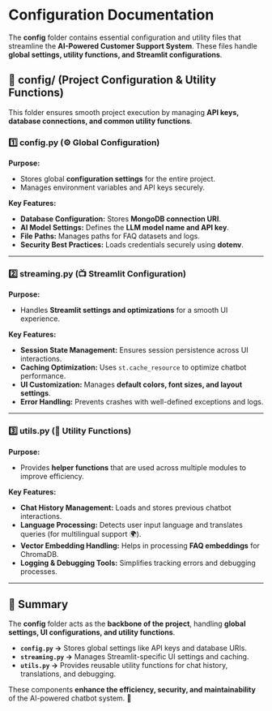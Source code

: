# Configuration Documentation

The **config** folder contains essential configuration and utility files that streamline the **AI-Powered Customer Support System**. These files handle **global settings, utility functions, and Streamlit configurations**.

## 📂 config/ (Project Configuration & Utility Functions)
This folder ensures smooth project execution by managing **API keys, database connections, and common utility functions**.

### 1️⃣ **config.py** (⚙️ Global Configuration)
**Purpose:**
- Stores global **configuration settings** for the entire project.
- Manages environment variables and API keys securely.

**Key Features:**
- **Database Configuration:** Stores **MongoDB connection URI**.
- **AI Model Settings:** Defines the **LLM model name and API key**.
- **File Paths:** Manages paths for FAQ datasets and logs.
- **Security Best Practices:** Loads credentials securely using **dotenv**.

---

### 2️⃣ **streaming.py** (📺 Streamlit Configuration)
**Purpose:**
- Handles **Streamlit settings and optimizations** for a smooth UI experience.

**Key Features:**
- **Session State Management:** Ensures session persistence across UI interactions.
- **Caching Optimization:** Uses `st.cache_resource` to optimize chatbot performance.
- **UI Customization:** Manages **default colors, font sizes, and layout settings**.
- **Error Handling:** Prevents crashes with well-defined exceptions and logs.

---

### 3️⃣ **utils.py** (🔧 Utility Functions)
**Purpose:**
- Provides **helper functions** that are used across multiple modules to improve efficiency.

**Key Features:**
- **Chat History Management:** Loads and stores previous chatbot interactions.
- **Language Processing:** Detects user input language and translates queries (for multilingual support 🌍).
- **Vector Embedding Handling:** Helps in processing **FAQ embeddings** for ChromaDB.
- **Logging & Debugging Tools:** Simplifies tracking errors and debugging processes.

---

## 🌟 Summary
The **config** folder acts as the **backbone of the project**, handling **global settings, UI configurations, and utility functions**.
- **`config.py` →** Stores global settings like API keys and database URIs.
- **`streaming.py` →** Manages Streamlit-specific UI settings and caching.
- **`utils.py` →** Provides reusable utility functions for chat history, translations, and debugging.

These components **enhance the efficiency, security, and maintainability** of the AI-powered chatbot system. 🚀